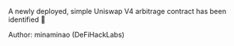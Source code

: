 A newly deployed, simple Uniswap V4 arbitrage contract has been identified 🤖

Author: minaminao (DeFiHackLabs)
